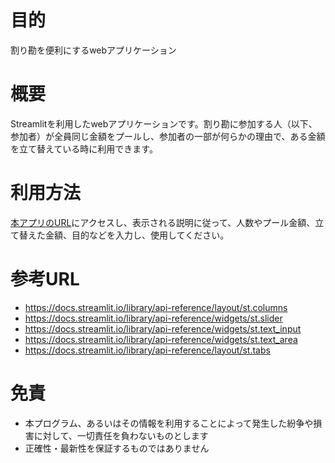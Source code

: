 # 目的
割り勘を便利にするwebアプリケーション

# 概要
Streamlitを利用したwebアプリケーションです。割り勘に参加する人（以下、参加者）が全員同じ金額をプールし、参加者の一部が何らかの理由で、ある金額を立て替えている時に利用できます。

# 利用方法
[本アプリのURL](https://koheiys-code-bill-calculator-app-j86sok.streamlit.app/)にアクセスし、表示される説明に従って、人数やプール金額、立て替えた金額、目的などを入力し、使用してください。

# 参考URL
* https://docs.streamlit.io/library/api-reference/layout/st.columns
* https://docs.streamlit.io/library/api-reference/widgets/st.slider
* https://docs.streamlit.io/library/api-reference/widgets/st.text_input
* https://docs.streamlit.io/library/api-reference/widgets/st.text_area
* https://docs.streamlit.io/library/api-reference/layout/st.tabs

# 免責
* 本プログラム、あるいはその情報を利用することによって発生した紛争や損害に対して、一切責任を負わないものとします
* 正確性・最新性を保証するものではありません